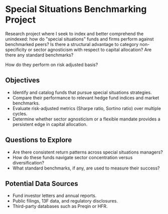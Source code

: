 # Special Situations Benchmarking Project

Research project where I seek to index and better comprehend the unindexed: how do "special situations" funds and firms perform against benchmarked peers? Is there a structural advantage to category non-specificity or sector agnosticism with respect to capital allocation? Are there any standard benchmarks?

How do they perform on risk adjusted basis?

## Objectives
- Identify and catalog funds that pursue special situations strategies.
- Compare their performance to relevant hedge fund indices and market benchmarks.
- Evaluate risk-adjusted metrics (Sharpe ratio, Sortino ratio) over multiple cycles.
- Determine whether sector agnosticism or a flexible mandate provides a persistent edge in capital allocation.

## Questions to Explore
- Are there consistent return patterns across special situations managers?
- How do these funds navigate sector concentration versus diversification?
- What standard benchmarks, if any, are used to measure their success?

## Potential Data Sources
- Fund investor letters and annual reports.
- Public filings, 13F data, and regulatory disclosures.
- Third-party databases such as Preqin or HFR.

